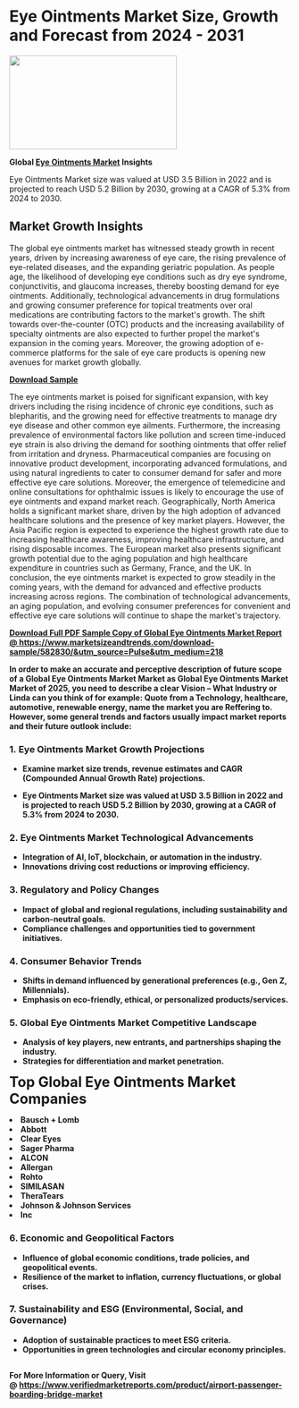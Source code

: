 <H1>Eye Ointments Market Size, Growth and Forecast from 2024 - 2031</H1><img class="aligncenter size-medium wp-image-584254" src="https://thirdeyenews.in/wp-content/uploads/2024/09/Global-Market-Research-300x168.jpeg" alt="" width="300" height="168" /><p><strong>Global&nbsp;<a href="https://www.marketsizeandtrends.com/download-sample/582830/&amp;utm_source=Pulse&amp;utm_medium=218">Eye Ointments Market</a> Insights</strong></p><p>Eye Ointments Market size was valued at USD 3.5 Billion in 2022 and is projected to reach USD 5.2 Billion by 2030, growing at a CAGR of 5.3% from 2024 to 2030.</p><p><h2>Market Growth Insights</h2> <p>The global eye ointments market has witnessed steady growth in recent years, driven by increasing awareness of eye care, the rising prevalence of eye-related diseases, and the expanding geriatric population. As people age, the likelihood of developing eye conditions such as dry eye syndrome, conjunctivitis, and glaucoma increases, thereby boosting demand for eye ointments. Additionally, technological advancements in drug formulations and growing consumer preference for topical treatments over oral medications are contributing factors to the market's growth. The shift towards over-the-counter (OTC) products and the increasing availability of specialty ointments are also expected to further propel the market's expansion in the coming years. Moreover, the growing adoption of e-commerce platforms for the sale of eye care products is opening new avenues for market growth globally.</p> <p><strong><a href="download-link-here">Download Sample</a></strong></p> <p>The eye ointments market is poised for significant expansion, with key drivers including the rising incidence of chronic eye conditions, such as blepharitis, and the growing need for effective treatments to manage dry eye disease and other common eye ailments. Furthermore, the increasing prevalence of environmental factors like pollution and screen time-induced eye strain is also driving the demand for soothing ointments that offer relief from irritation and dryness. Pharmaceutical companies are focusing on innovative product development, incorporating advanced formulations, and using natural ingredients to cater to consumer demand for safer and more effective eye care solutions. Moreover, the emergence of telemedicine and online consultations for ophthalmic issues is likely to encourage the use of eye ointments and expand market reach. Geographically, North America holds a significant market share, driven by the high adoption of advanced healthcare solutions and the presence of key market players. However, the Asia Pacific region is expected to experience the highest growth rate due to increasing healthcare awareness, improving healthcare infrastructure, and rising disposable incomes. The European market also presents significant growth potential due to the aging population and high healthcare expenditure in countries such as Germany, France, and the UK. In conclusion, the eye ointments market is expected to grow steadily in the coming years, with the demand for advanced and effective products increasing across regions. The combination of technological advancements, an aging population, and evolving consumer preferences for convenient and effective eye care solutions will continue to shape the market's trajectory. <p><strong><a href="get-more-link-here"></p><p><span class=""><strong>Download Full PDF Sample Copy of Global Eye Ointments Market Report</strong> @ <a href="https://www.marketsizeandtrends.com/download-sample/582830/&amp;utm_source=Pulse&amp;utm_medium=218" target="_blank">https://www.marketsizeandtrends.com/download-sample/582830/&amp;utm_source=Pulse&amp;utm_medium=218</a></span></p><p>In order to make an accurate and perceptive description of future scope of a Global&nbsp;Eye Ointments Market Market as Global&nbsp;Eye Ointments Market Market of 2025, you need to describe a clear Vision &ndash; What Industry or Linda can you think of for example: Quote from a Technology, healthcare, automotive, renewable energy, name the market you are Reffering to. However, some general trends and factors usually impact market reports and their future outlook include:</p><h3>1.&nbsp;<strong>Eye Ointments Market Growth Projections</strong></h3><ul><li>Examine market size trends, revenue estimates and CAGR (Compounded Annual Growth Rate) projections.</li><li><p>Eye Ointments Market size was valued at USD 3.5 Billion in 2022 and is projected to reach USD 5.2 Billion by 2030, growing at a CAGR of 5.3% from 2024 to 2030.</p></li></ul><h3>2.&nbsp;<strong>Eye Ointments Market Technological Advancements</strong></h3><ul><li>Integration of AI, IoT, blockchain, or automation in the industry.</li><li>Innovations driving cost reductions or improving efficiency.</li></ul><h3>3.&nbsp;<strong>Regulatory and Policy Changes</strong></h3><ul><li>Impact of global and regional regulations, including sustainability and carbon-neutral goals.</li><li>Compliance challenges and opportunities tied to government initiatives.</li></ul><h3>4.&nbsp;<strong>Consumer Behavior Trends</strong></h3><ul><li>Shifts in demand influenced by generational preferences (e.g., Gen Z, Millennials).</li><li>Emphasis on eco-friendly, ethical, or personalized products/services.</li></ul><h3>5.&nbsp;<strong>Global Eye Ointments Market Competitive Landscape</strong></h3><ul><li>Analysis of key players, new entrants, and partnerships shaping the industry.</li><li>Strategies for differentiation and market penetration.</li></ul><p data-pm-slice="1 1 []"><span style="color: inherit; font-family: inherit; font-size: 25px;">Top Global Eye Ointments Market Companies</span></p><div class="" data-test-id=""><p><li>Bausch + Lomb</li><li> Abbott</li><li> Clear Eyes</li><li> Sager Pharma</li><li> ALCON</li><li> Allergan</li><li> Rohto</li><li> SIMILASAN</li><li> TheraTears</li><li> Johnson & Johnson Services</li><li> Inc</li></p></div><h3>6.&nbsp;<strong>Economic and Geopolitical Factors</strong></h3><ul><li>Influence of global economic conditions, trade policies, and geopolitical events.</li><li>Resilience of the market to inflation, currency fluctuations, or global crises.</li></ul><h3>7.&nbsp;<strong>Sustainability and ESG (Environmental, Social, and Governance)</strong></h3><ul><li>Adoption of sustainable practices to meet ESG criteria.</li><li>Opportunities in green technologies and circular economy principles.</li></ul><h2><strong style="font-size: 14px;">For More Information or Query, Visit @&nbsp;</strong><a style="background-color: #ffffff; font-size: 14px;" href="https://www.marketsizeandtrends.com/report/eye-ointments-market/" target="_blank">https://www.verifiedmarketreports.com/product/airport-passenger-boarding-bridge-market</a></h2>
